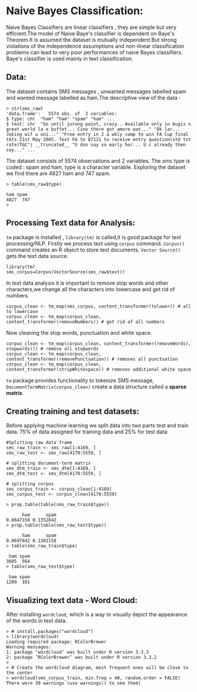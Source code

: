# Naive Bayes Classification:  
  
  Naive Bayes Classifiers are linear classifiers , they are simple but very efficient.The model of Naive Baye's classifier is dependent   on Baye's Theorem.It is assumed the dataset is mutually independent.But strong violations of the independence assumptions and 
  non-linear classification problems can lead to very poor performances of naive Bayes classifiers. Baye's classifier is used mainly in
  text classification. 
  
  ## Data:  
  
  The dataset contains SMS messages , unwanted messages labelled spam and wanted message labelled as ham.The descriptive view of the data :  
  
  ```
  > str(sms_raw)
'data.frame':	5574 obs. of  2 variables:
 $ type: chr  "ham" "ham" "spam" "ham" ...
 $ text: chr  "Go until jurong point, crazy.. Available only in bugis n great world la e buffet... Cine there got amore wat..." "Ok lar... Joking wif u oni..." "Free entry in 2 a wkly comp to win FA Cup final tkts 21st May 2005. Text FA to 87121 to receive entry question(std txt rate)T&C"| __truncated__ "U dun say so early hor... U c already then say..." ...
 ```
 The dataset consists of 5574 observations and 2 variables. The sms type is coded : spam and ham, type is a character variable.
 Exploring the dataset we find there are 4827 ham and 747 spam.
 ```
 > table(sms_raw$type)

 ham spam 
4827  747 
>
```  
## Processing Text data for Analysis:  
```tm``` package is installed , ```library(tm)``` is called,it is good package for text processing/NLP. Firstly we process text using ```corpus``` command. ```Corpus()``` command creates an R object to store text documents. ```Vector Source()``` gets the text data source.  
```
library(tm)
sms_corpus=Corpus(VectorSource(sms_raw$text))
```
In text data analysis it is important to remove stop words and other characters,we change all the characters into lowercase and get rid of numbers.  
```
corpus_clean <- tm_map(sms_corpus, content_transformer(tolower)) # all to lowercase
corpus_clean <- tm_map(corpus_clean, content_transformer(removeNumbers)) # get rid of all numbers
```  
Now cleaning the stop words, punctuation and white space.  
```
corpus_clean <- tm_map(corpus_clean, content_transformer(removeWords), stopwords()) # remove all stopwords
corpus_clean <- tm_map(corpus_clean, content_transformer(removePunctuation)) # removes all punctuation
corpus_clean <- tm_map(corpus_clean, content_transformer(stripWhitespace)) # removes additional white space
```  
```tm``` package provides functionality to tokenize SMS message, ```DocumentTermMatrix(corpus_clean)``` create a data structure called a **sparse matrix**.  

## Creating training and test datasets:

Before applying machine learning we split data into two parts test and train data. 75% of data assigned for training data and 25% for test data.  
```
#Splitting raw data frame
sms_raw_train <- sms_raw[1:4169, ]
sms_raw_test <- sms_raw[4170:5559, ]

# splitting document-term matrix
sms_dtm_train <- sms_dtm[1:4169, ]
sms_dtm_test <- sms_dtm[4170:5559, ]

# splitting corpus
sms_corpus_train <- corpus_clean[1:4169]
sms_corpus_test <- corpus_clean[4170:5559]

> prop.table(table(sms_raw_train$type))

      ham      spam 
0.8647158 0.1352842 
> prop.table(table(sms_raw_test$type))

      ham      spam 
0.8697842 0.1302158 
> table(sms_raw_train$type)

 ham spam 
3605  564 
> table(sms_raw_test$type)

 ham spam 
1209  181 
```

## Visualizing text data - Word Cloud:  

After installing ```wordcloud```, which is a way to visually depict the appearance of the words in text data.

```
> # install.packages("wordcloud")
> library(wordcloud)
Loading required package: RColorBrewer
Warning messages:
1: package ‘wordcloud’ was built under R version 3.3.3 
2: package ‘RColorBrewer’ was built under R version 3.3.2 
> 
> # Create the wordcloud diagram, most frequent ones will be close to the center
> wordcloud(sms_corpus_train, min.freq = 40, random.order = FALSE)
There were 39 warnings (use warnings() to see them)
````

